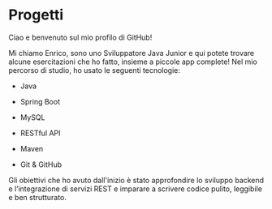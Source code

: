 # Progetti
Ciao e benvenuto sul mio profilo di GitHub!

Mi chiamo Enrico, sono uno Sviluppatore Java Junior e qui potete trovare alcune esercitazioni che ho fatto, insieme a piccole app complete!
Nel mio percorso di studio, ho usato le seguenti tecnologie:

- Java

- Spring Boot

- MySQL

- RESTful API

- Maven

- Git & GitHub

Gli obiettivi che ho avuto dall'inizio è stato approfondire lo sviluppo backend e l’integrazione di servizi REST e imparare a scrivere codice pulito, leggibile e ben strutturato.

